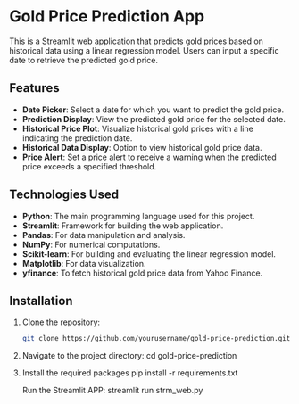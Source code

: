 # Gold Price Prediction App

This is a Streamlit web application that predicts gold prices based on historical data using a linear regression model. Users can input a specific date to retrieve the predicted gold price.

## Features

- **Date Picker**: Select a date for which you want to predict the gold price.
- **Prediction Display**: View the predicted gold price for the selected date.
- **Historical Price Plot**: Visualize historical gold prices with a line indicating the prediction date.
- **Historical Data Display**: Option to view historical gold price data.
- **Price Alert**: Set a price alert to receive a warning when the predicted price exceeds a specified threshold.

## Technologies Used

- **Python**: The main programming language used for this project.
- **Streamlit**: Framework for building the web application.
- **Pandas**: For data manipulation and analysis.
- **NumPy**: For numerical computations.
- **Scikit-learn**: For building and evaluating the linear regression model.
- **Matplotlib**: For data visualization.
- **yfinance**: To fetch historical gold price data from Yahoo Finance.

## Installation

1. Clone the repository:

   ```bash
   git clone https://github.com/yourusername/gold-price-prediction.git

2. Navigate to the project directory:
   cd gold-price-prediction

3. Install the required packages
   pip install -r requirements.txt


   Run the Streamlit APP:
   streamlit run strm_web.py
